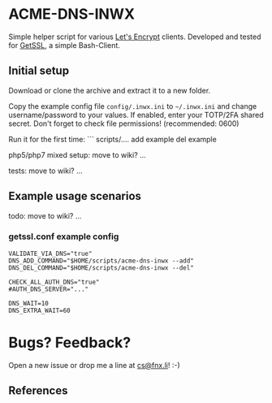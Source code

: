 # ACME-DNS-INWX
Simple helper script for various [Let's Encrypt][1] clients.
Developed and tested for [GetSSL][2], a simple Bash-Client.

## Initial setup
Download or clone the archive and extract it to a new folder.

Copy the example config file `config/.inwx.ini` to `~/.inwx.ini` and
change username/password to your values. If enabled, enter your TOTP/2FA
shared secret. Don't forget to check file permissions! (recommended: 0600)

Run it for the first time: ```
scripts/.... add example
del example

php5/php7 mixed setup: move to wiki?
...

tests: move to wiki?
...

## Example usage scenarios
todo: move to wiki?
...

### getssl.conf example config
```
VALIDATE_VIA_DNS="true"
DNS_ADD_COMMAND="$HOME/scripts/acme-dns-inwx --add"
DNS_DEL_COMMAND="$HOME/scripts/acme-dns-inwx --del"

CHECK_ALL_AUTH_DNS="true"
#AUTH_DNS_SERVER="..."

DNS_WAIT=10
DNS_EXTRA_WAIT=60
```

# Bugs? Feedback?
Open a new issue or drop me a line at cs@fnx.li! :-)

## References
[1]: https://letsencrypt.org/docs/client-options/
[2]: https://github.com/srvrco/getssl
